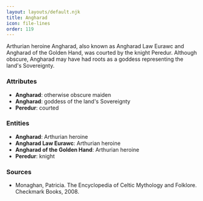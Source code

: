 ```yaml
---
layout: layouts/default.njk
title: Angharad
icon: file-lines
order: 119
---
```

Arthurian heroine Angharad, also known as Angharad Law Eurawc and Angharad of the Golden Hand, was courted by the knight Peredur. Although obscure, Angharad may have had roots as a goddess representing the land's Sovereignty.

### Attributes

- **Angharad**: otherwise obscure maiden
- **Angharad**: goddess of the land's Sovereignty
- **Peredur**: courted

### Entities

- **Angharad**: Arthurian heroine
- **Angharad Law Eurawc**: Arthurian heroine
- **Angharad of the Golden Hand**: Arthurian heroine
- **Peredur**: knight

### Sources

- Monaghan, Patricia. The Encyclopedia of Celtic Mythology and Folklore. Checkmark Books, 2008.

